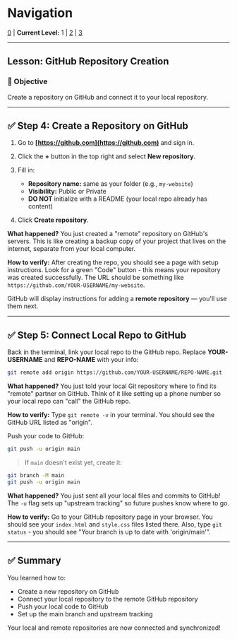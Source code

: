 # Navigation
[0](./vscode-create-git-repo-lv0.md) | **Current Level:** 1 | [2](./vscode-create-git-repo-lv2.md) | [3](./vscode-create-git-repo-lv3.md)

---

## Lesson: GitHub Repository Creation

### 🎯 Objective

Create a repository on GitHub and connect it to your local repository.

---

## ✅ Step 4: Create a Repository on GitHub

1. Go to **[https://github.com](https://github.com)** and sign in.
2. Click the **+** button in the top right and select **New repository**.
3. Fill in:

   * **Repository name:** same as your folder (e.g., `my-website`)
   * **Visibility:** Public or Private
   * **DO NOT** initialize with a README (your local repo already has content)
4. Click **Create repository**.

**What happened?** You just created a "remote" repository on GitHub's servers. This is like creating a backup copy of your project that lives on the internet, separate from your local computer.

**How to verify:** After creating the repo, you should see a page with setup instructions. Look for a green "Code" button - this means your repository was created successfully. The URL should be something like `https://github.com/YOUR-USERNAME/my-website`.

GitHub will display instructions for adding a **remote repository** — you'll use them next.

---

## ✅ Step 5: Connect Local Repo to GitHub

Back in the terminal, link your local repo to the GitHub repo. Replace **YOUR-USERNAME** and **REPO-NAME** with your info:

```bash
git remote add origin https://github.com/YOUR-USERNAME/REPO-NAME.git
```

**What happened?** You just told your local Git repository where to find its "remote" partner on GitHub. Think of it like setting up a phone number so your local repo can "call" the GitHub repo.

**How to verify:** Type `git remote -v` in your terminal. You should see the GitHub URL listed as "origin".

Push your code to GitHub:

```bash
git push -u origin main
```

> If `main` doesn't exist yet, create it:

```bash
git branch -M main
git push -u origin main
```

**What happened?** You just sent all your local files and commits to GitHub! The `-u` flag sets up "upstream tracking" so future pushes know where to go.

**How to verify:** Go to your GitHub repository page in your browser. You should see your `index.html` and `style.css` files listed there. Also, type `git status` - you should see "Your branch is up to date with 'origin/main'".

---

## ✅ Summary

You learned how to:
* Create a new repository on GitHub
* Connect your local repository to the remote GitHub repository
* Push your local code to GitHub
* Set up the main branch and upstream tracking

Your local and remote repositories are now connected and synchronized! 